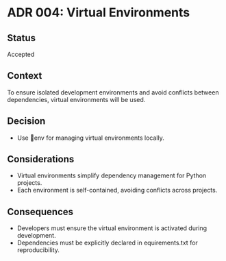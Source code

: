 # ADR 004: Virtual Environments

## Status
Accepted

## Context
To ensure isolated development environments and avoid conflicts between dependencies, virtual environments will be used.

## Decision
- Use env for managing virtual environments locally.

## Considerations
- Virtual environments simplify dependency management for Python projects.
- Each environment is self-contained, avoiding conflicts across projects.

## Consequences
- Developers must ensure the virtual environment is activated during development.
- Dependencies must be explicitly declared in equirements.txt for reproducibility.
